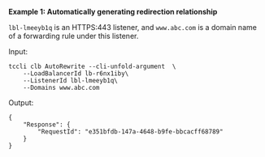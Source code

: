 **Example 1: Automatically generating redirection relationship**

`lbl-lmeeyb1q` is an HTTPS:443 listener, and `www.abc.com` is a domain name of a forwarding rule under this listener.

Input: 

```
tccli clb AutoRewrite --cli-unfold-argument  \
    --LoadBalancerId lb-r6nx1iby\
    --ListenerId lbl-lmeeyb1q\
    --Domains www.abc.com
```

Output: 
```
{
    "Response": {
        "RequestId": "e351bfdb-147a-4648-b9fe-bbcacff68789"
    }
}
```

